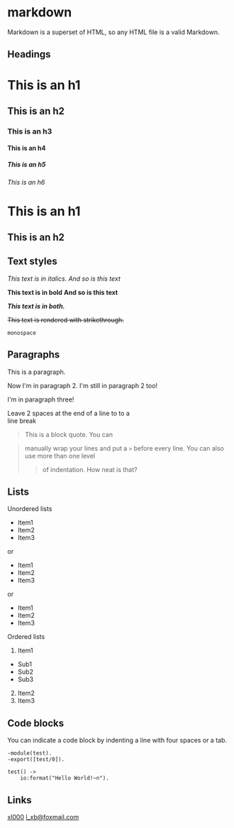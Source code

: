 markdown
========

Markdown is a superset of HTML, so any HTML file is a valid Markdown.
<!-- This means we can use HTML elements in Markdown. -->

Headings
--------

# This is an h1
## This is an h2
### This is an h3
#### This is an h4
##### This is an h5
###### This is an h6

This is an h1
=============
This is an h2
-------------

Text styles
-----------

*This text is in italics.*
_And so is this text_

**This text is in bold**
__And so is this text__

***This text is in both.***

~~This text is rendered with strikethrough.~~

`monospace`

Paragraphs
----------

This is a paragraph.

Now I'm in paragraph 2.
I'm still in paragraph 2 too!

I'm in paragraph three!

Leave 2 spaces at the end of a line to to a  
line break

> This is a block quote. You can

> manually wrap your lines and put a `>` before every line.
> You can also use more than one level
>> of indentation.
> How neat is that?

Lists
-----

Unordered lists

* Item1
* Item2
* Item3

or

+ Item1
+ Item2
+ Item3

or

- Item1
- Item2
- Item3

Ordered lists

1. Item1
* Sub1
* Sub2
* Sub3
2. Item2
3. Item3

Code blocks
-----------

You can indicate a code block by indenting a line with four spaces or a tab.

    -module(test).
    -export([test/0]).

    test() ->
        io:format("Hello World!~n").

Links
-----

[xl000](http://xiaobin0860.github.io)
<l_xb@foxmail.com>


